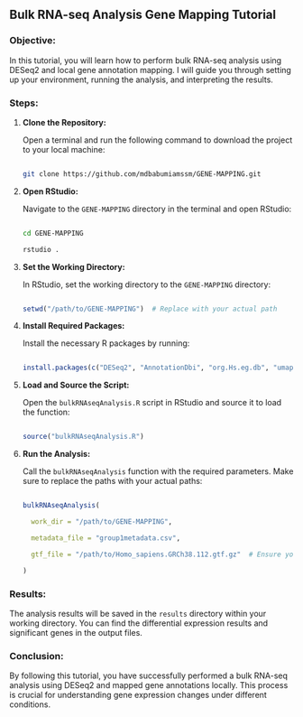 ## Bulk RNA-seq Analysis Gene Mapping Tutorial 

  

### Objective: 

In this tutorial, you will learn how to perform bulk RNA-seq analysis using DESeq2 and local gene annotation mapping. I will guide you through setting up your environment, running the analysis, and interpreting the results. 

  

### Steps: 

  

1. **Clone the Repository:** 

   Open a terminal and run the following command to download the project to your local machine: 

   ```sh 

   git clone https://github.com/mdbabumiamssm/GENE-MAPPING.git 

   ``` 

  

2. **Open RStudio:** 

   Navigate to the `GENE-MAPPING` directory in the terminal and open RStudio: 

   ```sh 

   cd GENE-MAPPING 

   rstudio . 

   ``` 

  

3. **Set the Working Directory:** 

   In RStudio, set the working directory to the `GENE-MAPPING` directory: 

   ```r 

   setwd("/path/to/GENE-MAPPING")  # Replace with your actual path 

   ``` 

  

4. **Install Required Packages:** 

   Install the necessary R packages by running: 

   ```r 

   install.packages(c("DESeq2", "AnnotationDbi", "org.Hs.eg.db", "umap", "ggplot2", "gplots", "RColorBrewer", "VennDiagram", "fgsea", "rtracklayer")) 

   ``` 

  

5. **Load and Source the Script:** 

   Open the `bulkRNAseqAnalysis.R` script in RStudio and source it to load the function: 

   ```r 

   source("bulkRNAseqAnalysis.R") 

   ``` 

  

6. **Run the Analysis:** 

   Call the `bulkRNAseqAnalysis` function with the required parameters. Make sure to replace the paths with your actual paths: 

   ```r 

   bulkRNAseqAnalysis( 

     work_dir = "/path/to/GENE-MAPPING", 

     metadata_file = "group1metadata.csv", 

     gtf_file = "/path/to/Homo_sapiens.GRCh38.112.gtf.gz"  # Ensure you provide the correct path to the GTF file 

   ) 

   ``` 

  

### Results: 

The analysis results will be saved in the `results` directory within your working directory. You can find the differential expression results and significant genes in the output files. 

  

### Conclusion: 

By following this tutorial, you have successfully performed a bulk RNA-seq analysis using DESeq2 and mapped gene annotations locally. This process is crucial for understanding gene expression changes under different conditions. 
